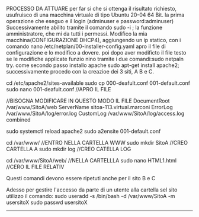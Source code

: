 PROCESSO DA ATTUARE 
per far si che si ottenga il risultato richiesto, usufruisco di una macchina virtuale di tipo Ubuntu 20-04 64 Bit.
la prima operazione che eseguo e il login (adminuser e password:adminuser)
Successivamente abilito tramite il comando sudo -i ; la funzione amministratore, che mi da tutti i permessi.
Modifico la mia macchina(CONFIGURAZIONE DHCP4), aggiungendo un  ip statico, con i comando nano /etc/netplan/00-installer-config.yaml  apro il file di configurazione e lo modifico a dovere.
poi dopo aver modificto il file testo se le modifiche applicate funzio nino tramite i due comandi:sudo netpaln try.
come secondo passo installo apache sudo apt-get install apache2;
successivamente procedo con la creazioe dei 3 siti, A B e C.

cd /etc/apache2/sites-available
sudo cp 000-deafult.conf 001-default.conf
sudo nano 001-deafult.conf      //APRO IL FILE 

//BISOGNA MODIFICARE IN QUESTO MODO IL FILE 
     DocumentRoot /var/www/SitoA/web
     ServerName sitoa-113.virtual.marconi
     ErrorLog /var/www/SitoA/log/error.log
     CustomLog /var/www/SitoA/log/access.log combined
  
sudo systemctl reload apache2
sudo a2ensite 001-default.conf

cd /var/www/ //ENTRO NELLA CARTELLA WWW
sudo mkdir SitoA  //CREO CARTELLA A
sudo mkdir log  //CREO CATELLA LOG

cd /var/www/SitoA/web/ //NELLA CARTELLLA 
sudo nano HTML1.html  //CERO IL FILE RELATIV

Questi comandi devono essere ripetuti anche per il sito B e C

Adesso per gestire l'accesso da parte di un utente alla cartella sel sito utilizzo il comando:
sudo useradd -s /bin/bash -d /var/www/SitoA -m usersitoX
sudo passwd usersitoX





--------------------------------------------------
